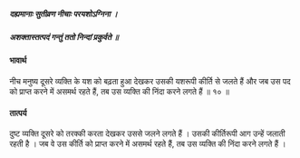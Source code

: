 ##### दह्यमानाः सुतीव्रण नीचाः परयशोऽग्निना ।
##### अशक्तास्तत्पदं गन्तुं ततो निन्दां प्रकुर्वते ॥

#### भावार्थ

नीच मनुष्य दूसरे व्यक्ति के यश को बढ़ता हुआ देखकर उसकी यशरूपी कीर्ति से जलते हैं और जब उस पद को प्राप्त करने में असमर्थ रहते हैं, तब उस व्यक्ति की निंदा करने लगते हैं ॥ १० ॥

#### तात्पर्य

दुष्ट व्यक्ति दूसरे को तरक्की करता देखकर उससे जलने लगते हैं । उसकी कीर्तिरूपी आग उन्हें जलाती रहती है । जब वे उस कीर्ति को प्राप्त करने में असमर्थ रहते हैं, तब उस व्यक्ति की निंदा करने लगते हैं ।